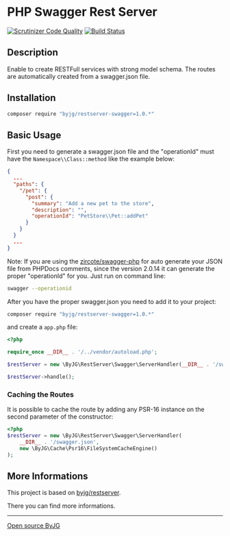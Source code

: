 # PHP Swagger Rest Server
[![Scrutinizer Code Quality](https://scrutinizer-ci.com/g/byjg/restserver-swagger/badges/quality-score.png?b=master)](https://scrutinizer-ci.com/g/byjg/restserver-swagger/?branch=master)
[![Build Status](https://travis-ci.org/byjg/restserver-swagger.svg?branch=master)](https://travis-ci.org/byjg/restserver-swagger)

## Description

Enable to create RESTFull services with strong model schema. 
The routes are automatically created from a swagger.json file.

## Installation

```bash
composer require "byjg/restserver-swagger=1.0.*"
```

## Basic Usage

First you need to generate a swagger.json file and the "operationId" must have the 
`Namespace\\Class::method` like the example below:

```json
{
  ...
  "paths": {
    "/pet": {
      "post": {
        "summary": "Add a new pet to the store",
        "description": "",
        "operationId": "PetStore\\Pet::addPet"
      }
    }
  }
  ...
}
```

Note: If you are using the [zircote/swagger-php](https://github.com/zircote/swagger-php) 
for auto generate your JSON file from PHPDocs comments, since the version 2.0.14 it can
generate the proper "operationId" for you. Just run on command line:

```bash
swagger --operationid
```

After you have the proper swagger.json you need to add it to your project:

```bash
composer require "byjg/restserver-swagger=1.0.*"
```

and create a `app.php` file:

```php
<?php

require_once __DIR__ . '/../vendor/autoload.php';

$restServer = new \ByJG\RestServer\Swagger\ServerHandler(__DIR__ . '/swagger.json');

$restServer->handle();
```

### Caching the Routes

It is possible to cache the route by adding any PSR-16 instance on the second parameter of the constructor:

```php
<?php
$restServer = new \ByJG\RestServer\Swagger\ServerHandler(
    __DIR__ . '/swagger.json',
    new \ByJG\Cache\Psr16\FileSystemCacheEngine()
);
```

## More Informations

This project is based on [byjg/restserver](https://github.com/byjg/restserver). 

There you can find more informations.

----
[Open source ByJG](http://opensource.byjg.com)

